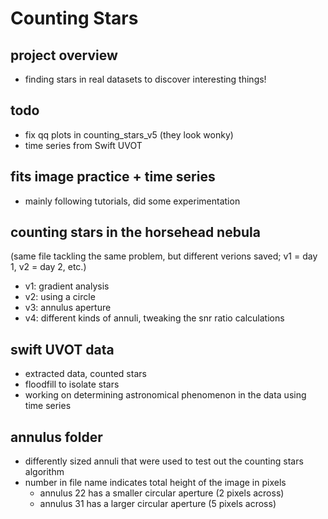 # Counting Stars

## project overview
- finding stars in real datasets to discover interesting things!

## todo
- fix qq plots in counting_stars_v5 (they look wonky)
- time series from Swift UVOT

## fits image practice + time series
- mainly following tutorials, did some experimentation

## counting stars in the horsehead nebula
(same file tackling the same problem, but different verions saved; v1 = day 1, v2 = day 2, etc.)
- v1: gradient analysis 
- v2: using a circle 
- v3: annulus aperture 
- v4: different kinds of annuli, tweaking the snr ratio calculations

## swift UVOT data
- extracted data, counted stars
- floodfill to isolate stars
- working on determining astronomical phenomenon in the data using time series

## annulus folder
- differently sized annuli that were used to test out the counting stars algorithm
- number in file name indicates total height of the image in pixels
  - annulus 22 has a smaller circular aperture (2 pixels across)
  - annulus 31 has a larger circular aperture (5 pixels across)
  
